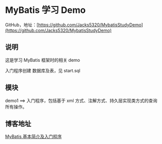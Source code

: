 # MyBatis 学习 Demo

GitHub，地址：[https://github.com/Jacks5320/MybatisStudyDemo](https://github.com/Jacks5320/MybatisStudyDemo)

## 说明

这是学习 MyBatis 框架时的相关 demo

入门程序创建 数据库及表，见 start.sql

## 模块

demo1 ==> 入门程序，包括基于 xml 方式、注解方式、持久层实现类方式的查询所有操作。

## 博客地址

[MyBatis 基本简介及入门程序](https://blog.csdn.net/qq_44713454/article/details/103020636)
